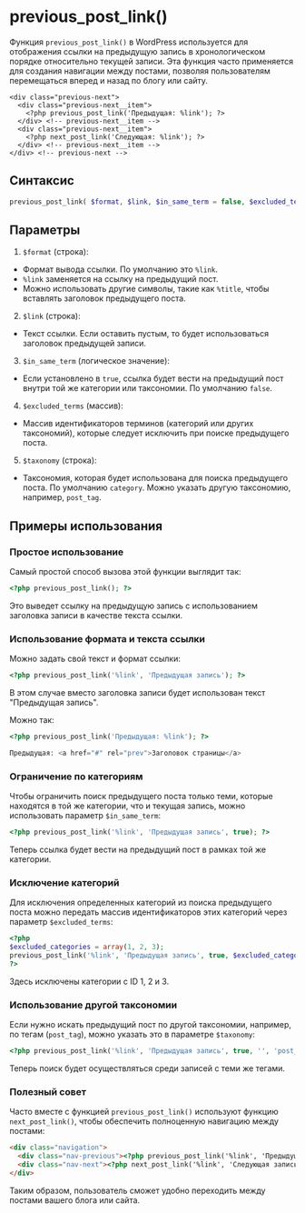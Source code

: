 # previous_post_link()
Функция `previous_post_link()` в WordPress используется для отображения ссылки на предыдущую запись в хронологическом порядке относительно текущей записи. Эта функция часто применяется для создания навигации между постами, позволяя пользователям перемещаться вперед и назад по блогу или сайту.

    <div class="previous-next">
      <div class="previous-next__item">
        <?php previous_post_link('Предыдущая: %link'); ?>
      </div> <!-- previous-next__item -->
      <div class="previous-next__item">
        <?php next_post_link('Следующая: %link'); ?>
      </div> <!-- previous-next__item -->
    </div> <!-- previous-next -->

## Синтаксис

```php
previous_post_link( $format, $link, $in_same_term = false, $excluded_terms = '', $taxonomy = 'category' );
```

## Параметры

1. `$format` (строка):
- Формат вывода ссылки. По умолчанию это `%link`.
- `%link` заменяется на ссылку на предыдущий пост.
- Можно использовать другие символы, такие как `%title`, чтобы вставлять заголовок предыдущего поста.

2. `$link` (строка):
- Текст ссылки. Если оставить пустым, то будет использоваться заголовок предыдущей записи.

3. `$in_same_term` (логическое значение):
- Если установлено в `true`, ссылка будет вести на предыдущий пост внутри той же категории или таксономии. По умолчанию `false`.

4. `$excluded_terms` (массив):
- Массив идентификаторов терминов (категорий или других таксономий), которые следует исключить при поиске предыдущего поста.

5. `$taxonomy` (строка):
- Таксономия, которая будет использована для поиска предыдущего поста. По умолчанию `category`. Можно указать другую таксономию, например, `post_tag`.

## Примеры использования

### Простое использование
Самый простой способ вызова этой функции выглядит так:

```php
<?php previous_post_link(); ?>
```

Это выведет ссылку на предыдущую запись с использованием заголовка записи в качестве текста ссылки.

### Использование формата и текста ссылки
Можно задать свой текст и формат ссылки:

```php
<?php previous_post_link('%link', 'Предыдущая запись'); ?>
```

В этом случае вместо заголовка записи будет использован текст "Предыдущая запись".

Можно так:
```php
<?php previous_post_link('Предыдущая: %link'); ?>

Предыдущая: <a href="#" rel="prev">Заголовок страницы</a>
```

### Ограничение по категориям
Чтобы ограничить поиск предыдущего поста только теми, которые находятся в той же категории, что и текущая запись, можно использовать параметр `$in_same_term`:

```php
<?php previous_post_link('%link', 'Предыдущая запись', true); ?>
```

Теперь ссылка будет вести на предыдущий пост в рамках той же категории.

### Исключение категорий
Для исключения определенных категорий из поиска предыдущего поста можно передать массив идентификаторов этих категорий через параметр `$excluded_terms`:

```php
<?php
$excluded_categories = array(1, 2, 3);
previous_post_link('%link', 'Предыдущая запись', true, $excluded_categories);
?>
```

Здесь исключены категории с ID 1, 2 и 3.

### Использование другой таксономии
Если нужно искать предыдущий пост по другой таксономии, например, по тегам (`post_tag`), можно указать это в параметре `$taxonomy`:

```php
<?php previous_post_link('%link', 'Предыдущая запись', true, '', 'post_tag'); ?>
```

Теперь поиск будет осуществляться среди записей с теми же тегами.

### Полезный совет
Часто вместе с функцией `previous_post_link()` используют функцию `next_post_link()`, чтобы обеспечить полноценную навигацию между постами:

```html
<div class="navigation">
  <div class="nav-previous"><?php previous_post_link('%link', 'Предыдущая запись'); ?></div>
  <div class="nav-next"><?php next_post_link('%link', 'Следующая запись'); ?></div>
</div>
```

Таким образом, пользователь сможет удобно переходить между постами вашего блога или сайта.

